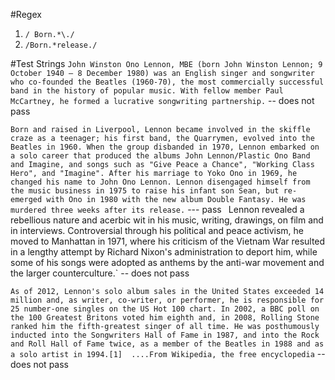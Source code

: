 #Regex

1. `/ Born.*\./`
2. `/Born.*release./`


#Test Strings
`John Winston Ono Lennon, MBE (born John Winston Lennon; 9 October 1940 – 8 December 1980) was an English singer and songwriter who co-founded the Beatles (1960-70), the most commercially successful band in the history of popular music. With fellow member Paul McCartney, he formed a lucrative songwriting partnership.` -- does not pass

`Born and raised in Liverpool, Lennon became involved in the skiffle craze as a teenager; his first band, the Quarrymen, evolved into the Beatles in 1960. When the group disbanded in 1970, Lennon embarked on a solo career that produced the albums John Lennon/Plastic Ono Band and Imagine, and songs such as "Give Peace a Chance", "Working Class Hero", and "Imagine". After his marriage to Yoko Ono in 1969, he changed his name to John Ono Lennon. Lennon disengaged himself from the music business in 1975 to raise his infant son Sean, but re-emerged with Ono in 1980 with the new album Double Fantasy. He was murdered three weeks after its release.` --- pass
`
`Lennon revealed a rebellious nature and acerbic wit in his music, writing, drawings, on film and in interviews. Controversial through his political and peace activism, he moved to Manhattan in 1971, where his criticism of the Vietnam War resulted in a lengthy attempt by Richard Nixon's administration to deport him, while some of his songs were adopted as anthems by the anti-war movement and the larger counterculture.` -- does not pass

`As of 2012, Lennon's solo album sales in the United States exceeded 14 million and, as writer, co-writer, or performer, he is responsible for 25 number-one singles on the US Hot 100 chart. In 2002, a BBC poll on the 100 Greatest Britons voted him eighth and, in 2008, Rolling Stone ranked him the fifth-greatest singer of all time. He was posthumously inducted into the Songwriters Hall of Fame in 1987, and into the Rock and Roll Hall of Fame twice, as a member of the Beatles in 1988 and as a solo artist in 1994.[1]  ....From Wikipedia, the free encyclopedia`  -- does not pass
